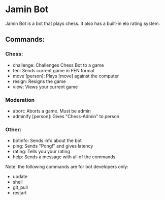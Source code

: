 # Jamin Bot

Jamin Bot is a bot that plays chess.
It also has a built-in elo rating system.

## Commands:

### Chess:
 - challenge: Challenges Chess Bot to a game
 - fen:       Sends current game in FEN format
 - move [person]:      Plays [move] against the computer
 - resign:    Resigns the game
 - view:      Views your current game
  
### Moderation
 - abort:     Aborts a game. Must be admin
 - adminify [person]:  Gives "Chess-Admin" to person

### Other:
 - botinfo:   Sends info about the bot
 - ping:      Sends "Pong!" and gives latency
 - rating:    Tells you your rating
 - help:      Sends a message with all of the commands

 Note: the following commands are for bot developers only:
 - update
 - shell
 - git_pull
 - restart